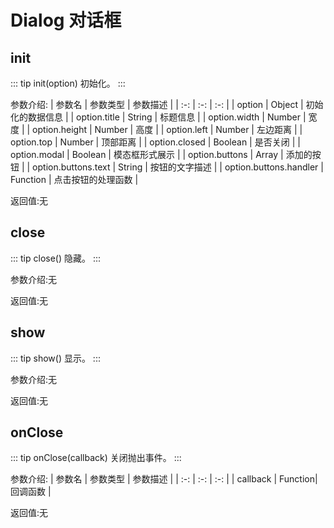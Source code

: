 # Dialog  对话框

## init
::: tip init(option)
初始化。
:::

参数介绍:
| 参数名 | 参数类型 | 参数描述 | 
| :-: | :-: | :-: | 
| option  | Object | 初始化的数据信息 | 
| option.title | String  | 标题信息 | 
| option.width  | Number   | 宽度 | 
| option.height  | Number  | 高度 | 
| option.left | Number  | 左边距离 | 
| option.top  | Number  | 顶部距离 | 
| option.closed  | Boolean   | 是否关闭 | 
| option.modal  | Boolean   | 模态框形式展示 | 
| option.buttons  | Array  | 添加的按钮 | 
| option.buttons.text | String  |  按钮的文字描述 | 
| option.buttons.handler  | Function   |  点击按钮的处理函数 | 

返回值:无


## close

::: tip close()
隐藏。
:::
 
参数介绍:无

返回值:无

## show

::: tip show()
显示。
:::
 
参数介绍:无

返回值:无


## onClose

::: tip onClose(callback)
关闭抛出事件。
:::

参数介绍:
| 参数名 | 参数类型 | 参数描述 | 
| :-: | :-: | :-: | 
| callback | Function| 回调函数 | 


返回值:无
